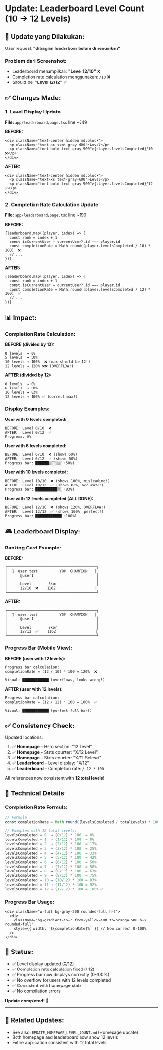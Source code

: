 # Update: Leaderboard Level Count (10 → 12 Levels)

## 🎯 Update yang Dilakukan:

User request: **"dibagian leaderboar belum di sesuaikan"**

### Problem dari Screenshot:

- Leaderboard menampilkan: **"Level 12/10"** ❌
- Completion rate calculation menggunakan: `/10` ❌
- Should be: **"Level 12/12"** ✅

## ✅ Changes Made:

### **1. Level Display Update**

**File:** `app/leaderboard/page.tsx` line ~249

**BEFORE:**

```tsx
<div className="text-center hidden md:block">
  <p className="text-xs text-gray-600">Level</p>
  <p className="font-bold text-gray-900">{player.levelsCompleted}/10 ❌</p>
</div>
```

**AFTER:**

```tsx
<div className="text-center hidden md:block">
  <p className="text-xs text-gray-600">Level</p>
  <p className="font-bold text-gray-900">{player.levelsCompleted}/12 ✅</p>
</div>
```

### **2. Completion Rate Calculation Update**

**File:** `app/leaderboard/page.tsx` line ~190

**BEFORE:**

```tsx
{leaderboard.map((player, index) => {
  const rank = index + 1
  const isCurrentUser = currentUser?.id === player.id
  const completionRate = Math.round((player.levelsCompleted / 10) * 100)  ❌
  // ...
})}
```

**AFTER:**

```tsx
{leaderboard.map((player, index) => {
  const rank = index + 1
  const isCurrentUser = currentUser?.id === player.id
  const completionRate = Math.round((player.levelsCompleted / 12) * 100)  ✅
  // ...
})}
```

## 📊 Impact:

### **Completion Rate Calculation:**

**BEFORE (divided by 10):**

```
0 levels  → 0%
5 levels  → 50%
10 levels → 100%  ❌ (max should be 12!)
12 levels → 120% ❌❌ (OVERFLOW!)
```

**AFTER (divided by 12):**

```
0 levels  → 0%
6 levels  → 50%
10 levels → 83%
12 levels → 100% ✅ (correct max!)
```

### **Display Examples:**

**User with 0 levels completed:**

```
BEFORE: Level 0/10  ❌
AFTER:  Level 0/12  ✅
Progress: 0%
```

**User with 6 levels completed:**

```
BEFORE: Level 6/10  ❌ (shows 60%)
AFTER:  Level 6/12  ✅ (shows 50%)
Progress bar: ██████░░░░░░ (50%)
```

**User with 10 levels completed:**

```
BEFORE: Level 10/10  ❌ (shows 100%, misleading!)
AFTER:  Level 10/12  ✅ (shows 83%, accurate!)
Progress bar: ██████████░░ (83%)
```

**User with 12 levels completed (ALL DONE):**

```
BEFORE: Level 12/10  ❌ (shows 120%, OVERFLOW!)
AFTER:  Level 12/12  ✅ (shows 100%, perfect!)
Progress bar: ████████████ (100%)
```

## 🎮 Leaderboard Display:

### **Ranking Card Example:**

**BEFORE:**

```
┌─────────────────────────────────────────┐
│  👑  user test          YOU  CHAMPION   │
│      @user1                             │
│                                         │
│      Level        Skor                  │
│      12/10  ❌    1162                  │
└─────────────────────────────────────────┘
```

**AFTER:**

```
┌─────────────────────────────────────────┐
│  👑  user test          YOU  CHAMPION   │
│      @user1                             │
│                                         │
│      Level        Skor                  │
│      12/12  ✅    1162                  │
└─────────────────────────────────────────┘
```

### **Progress Bar (Mobile View):**

**BEFORE (user with 12 levels):**

```
Progress bar calculation:
completionRate = (12 / 10) * 100 = 120%  ❌

Visual: ████████████ (overflows, looks wrong!)
```

**AFTER (user with 12 levels):**

```
Progress bar calculation:
completionRate = (12 / 12) * 100 = 100%  ✅

Visual: ████████████ (perfect full bar!)
```

## ✅ Consistency Check:

Updated locations:

1. ✅ **Homepage** - Hero section: "12 Level"
2. ✅ **Homepage** - Stats counter: "X/12 Level"
3. ✅ **Homepage** - Stats counter: "X/12 Selesai"
4. ✅ **Leaderboard** - Level display: "X/12"
5. ✅ **Leaderboard** - Completion rate: `/ 12 * 100`

All references now consistent with **12 total levels**!

## 🔧 Technical Details:

### **Completion Rate Formula:**

```typescript
// Formula
const completionRate = Math.round((levelsCompleted / totalLevels) * 100)

// Examples with 12 total levels:
levelsCompleted = 0  → (0/12) * 100  = 0%
levelsCompleted = 1  → (1/12) * 100  = 8%
levelsCompleted = 2  → (2/12) * 100  = 17%
levelsCompleted = 3  → (3/12) * 100  = 25%
levelsCompleted = 4  → (4/12) * 100  = 33%
levelsCompleted = 5  → (5/12) * 100  = 42%
levelsCompleted = 6  → (6/12) * 100  = 50%
levelsCompleted = 7  → (7/12) * 100  = 58%
levelsCompleted = 8  → (8/12) * 100  = 67%
levelsCompleted = 9  → (9/12) * 100  = 75%
levelsCompleted = 10 → (10/12) * 100 = 83%
levelsCompleted = 11 → (11/12) * 100 = 92%
levelsCompleted = 12 → (12/12) * 100 = 100% ✅
```

### **Progress Bar Usage:**

```tsx
<div className="w-full bg-gray-200 rounded-full h-2">
  <div
    className="bg-gradient-to-r from-yellow-400 to-orange-500 h-2 rounded-full"
    style={{ width: `${completionRate}%` }} // Now correct 0-100%
  />
</div>
```

## 📝 Status:

- ✅ Level display updated (X/12)
- ✅ Completion rate calculation fixed (/ 12)
- ✅ Progress bar now displays correctly (0-100%)
- ✅ No overflow for users with 12 levels completed
- ✅ Consistent with homepage stats
- ✅ No compilation errors

**Update completed!** 🚀

---

## 📖 Related Updates:

- See also: `UPDATE_HOMEPAGE_LEVEL_COUNT.md` (Homepage update)
- Both homepage and leaderboard now show 12 levels
- Entire application consistent with 12 total levels
